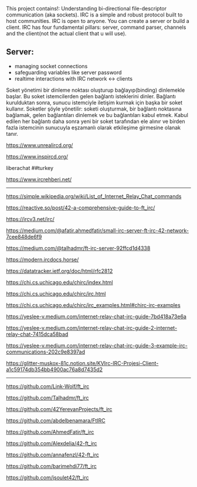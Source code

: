 This project contains!: Understanding bi-directional file-descriptor communication (aka sockets).
IRC is a simple and robust protocol built to host communities.
IRC is open to anyone. You can create a server or build a client.
IRC has four fundamental pillars: server, command parser, channels and the client(not the actual client that u will use).

## Server:
- managing socket connections
- safeguarding variables like server password
- realtime interactions with IRC network <-> clients

Soket yönetimi bir dinleme noktası oluşturup bağlayıp(binding)  dinlemekle başlar.
Bu soket istemcilerden gelen bağlantı isteklerini dinler.
Bağlantı kurulduktan sonra, sunucu istemciyle iletişim kurmak için başka bir soket kullanır.
Soketler şöyle yönetilir: soketi oluşturmak, bir bağlantı noktasına bağlamak, gelen bağlantıları dinlemek ve bu bağlantıları kabul etmek.
Kabul edilen her bağlantı daha sonra yeni bir soket tarafından ele alınır ve birden fazla istemcinin sunucuyla eşzamanlı olarak etkileşime girmesine olanak tanır.

https://www.unrealircd.org/

https://www.inspircd.org/

liberachat ##turkey

https://www.ircrehberi.net/

----

https://simple.wikipedia.org/wiki/List_of_Internet_Relay_Chat_commands

https://reactive.so/post/42-a-comprehensive-guide-to-ft_irc/

https://ircv3.net/irc/

https://medium.com/@afatir.ahmedfatir/small-irc-server-ft-irc-42-network-7cee848de6f9

https://medium.com/@talhadmr/ft-irc-server-92ffcd1d4338

https://modern.ircdocs.horse/

https://datatracker.ietf.org/doc/html/rfc2812

https://chi.cs.uchicago.edu/chirc/index.html

https://chi.cs.uchicago.edu/chirc/irc.html

https://chi.cs.uchicago.edu/chirc/irc_examples.html#chirc-irc-examples

https://yeslee-v.medium.com/internet-relay-chat-irc-guide-7bd418a73e6a

https://yeslee-v.medium.com/internet-relay-chat-irc-guide-2-internet-relay-chat-7415dca58bad

https://yeslee-v.medium.com/internet-relay-chat-irc-guide-3-example-irc-communications-202c9e8397ad

https://glitter-muskox-81c.notion.site/KVIrc-IRC-Projesi-Client-a1c59174db354bb4900ac76a8d7435d2

-----

https://github.com/Link-Wolf/ft_irc

https://github.com/Talhadmr/ft_irc

https://github.com/42YerevanProjects/ft_irc

https://github.com/abdelbenamara/FtIRC

https://github.com/AhmedFatir/ft_irc

https://github.com/Alexdelia/42-ft_irc

https://github.com/annafenzl/42-ft_irc

https://github.com/barimehdi77/ft_irc

https://github.com/jsoulet42/ft_irc
